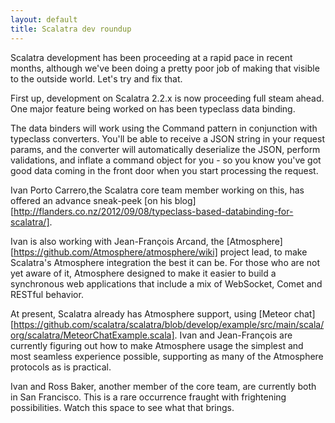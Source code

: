 ```yaml
---
layout: default
title: Scalatra dev roundup
---
```


Scalatra development has been proceeding at a rapid pace in recent months,
although we've been doing a pretty poor job of making that visible to the
outside world. Let's try and fix that.

First up, development on Scalatra 2.2.x is now proceeding full steam ahead.
One major feature being worked on has been typeclass data binding.

The data binders will work using the Command pattern in conjunction with
typeclass converters. You'll be able to receive a JSON string in your request
params, and the converter will automatically deserialize the JSON, perform
validations, and inflate a command object for you - so you know you've got
good data coming in the front door when you start processing the request.

Ivan Porto Carrero,the Scalatra core team member working on this, has offered
an advance sneak-peek [on his blog][http://flanders.co.nz/2012/09/08/typeclass-based-databinding-for-scalatra/].

Ivan is also working with Jean-François Arcand, the [Atmosphere][https://github.com/Atmosphere/atmosphere/wiki] project
lead, to make Scalatra's Atmosphere integration the best it can be. For those
who are not yet aware of it, Atmosphere designed to make it easier to build a
synchronous web applications that include a mix of WebSocket, Comet and
RESTful behavior.

At present, Scalatra already has Atmosphere support, using
[Meteor chat][https://github.com/scalatra/scalatra/blob/develop/example/src/main/scala/org/scalatra/MeteorChatExample.scala]. Ivan and Jean-François are currently figuring out how to make Atmosphere
usage the simplest and most seamless experience possible, supporting as many
of the Atmosphere protocols as is practical.

Ivan and Ross Baker, another member of the core team, are currently both in
San Francisco. This is a rare occurrence fraught with frightening possibilities.
Watch this space to see what that brings.